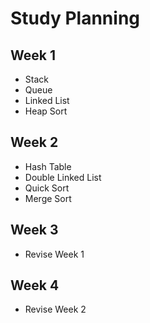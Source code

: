 # Study Planning

## Week 1
- Stack
- Queue
- Linked List
- Heap Sort

## Week 2

- Hash Table
- Double Linked List
- Quick Sort
- Merge Sort

## Week 3

- Revise Week 1

## Week 4

- Revise Week 2

